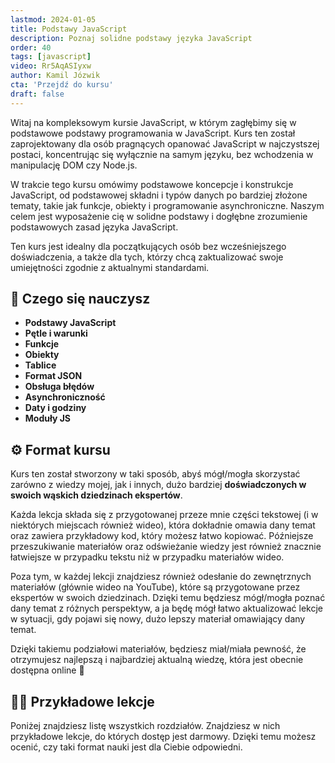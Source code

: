 ```yaml
---
lastmod: 2024-01-05
title: Podstawy JavaScript
description: Poznaj solidne podstawy języka JavaScript
order: 40
tags: [javascript]
video: Rr5AqASIyxw
author: Kamil Józwik
cta: 'Przejdź do kursu'
draft: false
---
```


Witaj na kompleksowym kursie JavaScript, w którym zagłębimy się w podstawowe podstawy programowania w JavaScript. Kurs ten został zaprojektowany dla osób pragnących opanować JavaScript w najczystszej postaci, koncentrując się wyłącznie na samym języku, bez wchodzenia w manipulację DOM czy Node.js.

W trakcie tego kursu omówimy podstawowe koncepcje i konstrukcje JavaScript, od podstawowej składni i typów danych po bardziej złożone tematy, takie jak funkcje, obiekty i programowanie asynchroniczne. Naszym celem jest wyposażenie cię w solidne podstawy i dogłębne zrozumienie podstawowych zasad języka JavaScript.

Ten kurs jest idealny dla początkujących osób bez wcześniejszego doświadczenia, a także dla tych, którzy chcą zaktualizować swoje umiejętności zgodnie z aktualnymi standardami.

## 🎒 Czego się nauczysz

- **Podstawy JavaScript**
- **Pętle i warunki**
- **Funkcje**
- **Obiekty**
- **Tablice**
- **Format JSON**
- **Obsługa błędów**
- **Asynchroniczność**
- **Daty i godziny**
- **Moduły JS**

## ⚙️ Format kursu

Kurs ten został stworzony w taki sposób, abyś mógł/mogła skorzystać zarówno z wiedzy mojej, jak i innych, dużo bardziej **doświadczonych w swoich wąskich dziedzinach ekspertów**.

Każda lekcja składa się z przygotowanej przeze mnie części tekstowej (i w niektórych miejscach również wideo), która dokładnie omawia dany temat oraz zawiera przykładowy kod, który możesz łatwo kopiować. Późniejsze przeszukiwanie materiałów oraz odświeżanie wiedzy jest również znacznie łatwiejsze w przypadku tekstu niż w przypadku materiałów wideo.

Poza tym, w każdej lekcji znajdziesz również odesłanie do zewnętrznych materiałów (głównie wideo na YouTube), które są przygotowane przez ekspertów w swoich dziedzinach. Dzięki temu będziesz mógł/mogła poznać dany temat z różnych perspektyw, a ja będę mógł łatwo aktualizować lekcje w sytuacji, gdy pojawi się nowy, dużo lepszy materiał omawiający dany temat.

Dzięki takiemu podziałowi materiałów, będziesz miał/miała pewność, że otrzymujesz najlepszą i najbardziej aktualną wiedzę, która jest obecnie dostępna online 💪

## 🧑‍💻 Przykładowe lekcje

Poniżej znajdziesz listę wszystkich rozdziałów. Znajdziesz w nich przykładowe lekcje, do których dostęp jest darmowy. Dzięki temu możesz ocenić, czy taki format nauki jest dla Ciebie odpowiedni.
